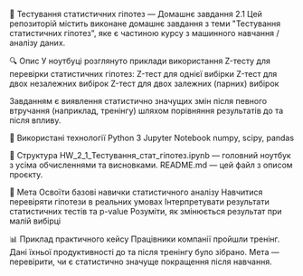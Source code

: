 🧠 Тестування статистичних гіпотез — Домашнє завдання 2.1
Цей репозиторій містить виконане домашнє завдання з теми "Тестування статистичних гіпотез", яке є частиною курсу з машинного навчання / аналізу даних.

🔍 Опис
У ноутбуці розглянуто приклади використання Z-тесту для перевірки статистичних гіпотез:
Z-тест для однієї вибірки
Z-тест для двох незалежних вибірок
Z-тест для двох залежних (парних) вибірок

Завданням є виявлення статистично значущих змін після певного втручання (наприклад, тренінгу) шляхом порівняння результатів до та після впливу.

🧰 Використані технології
Python 3
Jupyter Notebook
numpy, scipy, pandas

📁 Структура
HW_2_1_Тестування_стат_гіпотез.ipynb — головний ноутбук з усіма обчисленнями та висновками.
README.md — цей файл з описом проєкту.

🎯 Мета
Освоїти базові навички статистичного аналізу
Навчитися перевіряти гіпотези в реальних умовах
Інтерпретувати результати статистичних тестів та p-value
Розуміти, як змінюється результат при малій вибірці

📊 Приклад практичного кейсу
Працівники компанії пройшли тренінг. Дані їхньої продуктивності до та після тренінгу було зібрано. Мета — перевірити, чи є статистично значуще покращення після навчання.
